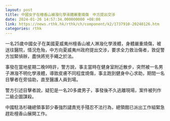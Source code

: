 ```yaml
---
layout: post
title: 中國女子在檀香山被潑化學液體嚴重燒傷　中方提出交涉
date: 2024-01-26 14:57:34.000000000 +08:00
link: https://news.rthk.hk/rthk/ch/component/k2/1737910-20240126.htm
categories: rthk
---
```


一名25歲中國女子在美國夏威夷州檀香山被人淋潑化學液體，身體嚴重燒傷，被送往醫院，情況危殆，中方向夏威夷州政府提出交涉，要求全力救治傷者，敦促警方加緊偵辦，盡快將兇手繩之於法。

事發在當地星期二晚9時許，警方說，事主當時在健身室附近散步，突然被一名男子淋潑不明化學液體，導致皮膚不同程度燒傷，事主跑到健身中心求助，期間一名目擊者在旁協助，直至醫護人員到場。

警方引述目擊者說，疑犯是一名20多歲男子，事發後不久逃離現場，案件被列作二級企圖謀殺。

中國駐洛杉磯總領事郭少春強烈譴責兇手殘忍不法行為，總領館已派出工作組緊急趕赴檀香山展開工作。
